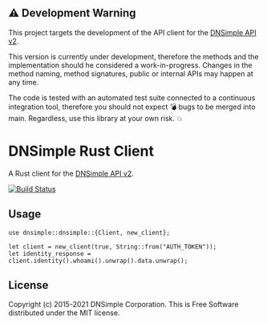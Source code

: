 ## :warning: Development Warning

This project targets the development of the API client for the [DNSimple API v2](https://developer.dnsimple.com/v2/).

This version is currently under development, therefore the methods and the implementation should he considered a 
work-in-progress. Changes in the method naming, method signatures, public or internal APIs may happen at any time.

The code is tested with an automated test suite connected to a continuous integration tool, therefore you should not 
expect :bomb: bugs to be merged into main. Regardless, use this library at your own risk. :boom:


# DNSimple Rust Client

A Rust client for the [DNSimple API v2](https://developer.dnsimple.com/v2/).

[![Build Status](https://github.com/dnsimple/dnsimple-rust/actions/workflows/ci.yml/badge.svg)](https://github.com/dnsimple/dnsimple-rust/actions/workflows/ci.yml)


## Usage

```
use dnsimple::dnsimple::{Client, new_client};

let client = new_client(true, String::from("AUTH_TOKEN"));
let identity_response = client.identity().whoami().unwrap().data.unwrap();
```

## License

Copyright (c) 2015-2021 DNSimple Corporation. This is Free Software distributed under the MIT license.

